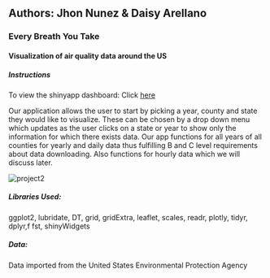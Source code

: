 <h2> Authors: Jhon Nunez & Daisy Arellano </h2>

<h3> Every Breath You Take </h3>

<h4> Visualization of air quality data around the US </h4>

<h5> Instructions </h5>

To view the shinyapp dashboard: Click <a href="http://shiny.evl.uic.edu:3838/g9/CS424_Project2/">here</a> 

Our application allows the user to start by picking a year, county and state they would like to visualize.
These can be chosen by a drop down menu which updates as the user clicks on a state or year to show only the information for which there exists data.
Our app functions for all years of all counties for yearly and daily data thus fulfilling B and C level requirements about data downloading. Also functions for hourly data which we will discuss later. 

![project2](https://user-images.githubusercontent.com/35846525/55626730-eb2c9800-5771-11e9-8053-d140c840c235.png)


<h5> Libraries Used: </h5>
ggplot2, lubridate, DT, grid, gridExtra, leaflet, scales, readr, plotly, tidyr, dplyr,f fst, shinyWidgets
<h5> Data:</h5>
Data imported from the United States Environmental Protection Agency 
